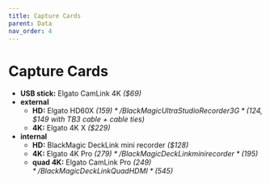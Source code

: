```yaml
---
title: Capture Cards
parent: Data
nav_order: 4
---
```

# Capture Cards

- **USB stick:** Elgato CamLink 4K *($69)*
- **external** 
	- **HD:** Elgato HD60X *($159)* / BlackMagic UltraStudio Recorder 3G *($124, $149 with TB3 cable + cable ties)*
	- **4K:** Elgato 4K X *($229)*
- **internal**
	- **HD:** BlackMagic DeckLink mini recorder *($128)*
	- **4K:** Elgato 4K Pro *($279)* / BlackMagic DeckLink mini recorder *($195)*
	- **quad 4K:** Elgato CamLink Pro *($249)* / BlackMagic DeckLink Quad HDMI *($545)*
